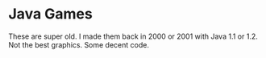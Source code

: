 # Java Games
These are super old.  I made them back in 2000 or 2001 with Java 1.1 or 1.2.
Not the best graphics.  Some decent code.
